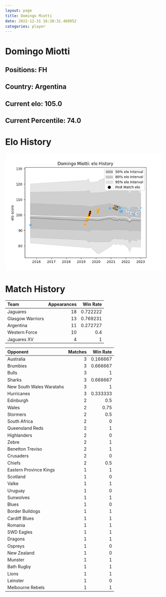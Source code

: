 ```yaml
---  
layout: page  
title: Domingo Miotti  
date: 2022-12-31 16:28:31.468952  
categories: player  
---
```

# Domingo Miotti

## Positions: FH

## Country: Argentina

## Current elo: 105.0

## Current Percentile: 74.0

# Elo History


![elo history](history_DomingoMiotti.png)
# Match History


| Team             |   Appearances |   Win Rate |
|:-----------------|--------------:|-----------:|
| Jaguares         |            18 |   0.722222 |
| Glasgow Warriors |            13 |   0.769231 |
| Argentina        |            11 |   0.272727 |
| Western Force    |            10 |   0.4      |
| Jaguares XV      |             4 |   1        |

| Opponent                 |   Matches |   Win Rate |
|:-------------------------|----------:|-----------:|
| Australia                |         3 |   0.166667 |
| Brumbies                 |         3 |   0.666667 |
| Bulls                    |         3 |   1        |
| Sharks                   |         3 |   0.666667 |
| New South Wales Waratahs |         3 |   1        |
| Hurricanes               |         3 |   0.333333 |
| Edinburgh                |         2 |   0.5      |
| Wales                    |         2 |   0.75     |
| Stormers                 |         2 |   0.5      |
| South Africa             |         2 |   0        |
| Queensland Reds          |         2 |   1        |
| Highlanders              |         2 |   0        |
| Zebre                    |         2 |   1        |
| Benetton Treviso         |         2 |   1        |
| Crusaders                |         2 |   0        |
| Chiefs                   |         2 |   0.5      |
| Eastern Province Kings   |         1 |   1        |
| Scotland                 |         1 |   0        |
| Valke                    |         1 |   1        |
| Uruguay                  |         1 |   0        |
| Sunwolves                |         1 |   1        |
| Blues                    |         1 |   0        |
| Border Bulldogs          |         1 |   1        |
| Cardiff Blues            |         1 |   1        |
| Romania                  |         1 |   1        |
| SWD Eagles               |         1 |   1        |
| Dragons                  |         1 |   1        |
| Ospreys                  |         1 |   0        |
| New Zealand              |         1 |   0        |
| Munster                  |         1 |   1        |
| Bath Rugby               |         1 |   1        |
| Lions                    |         1 |   1        |
| Leinster                 |         1 |   0        |
| Melbourne Rebels         |         1 |   1        |